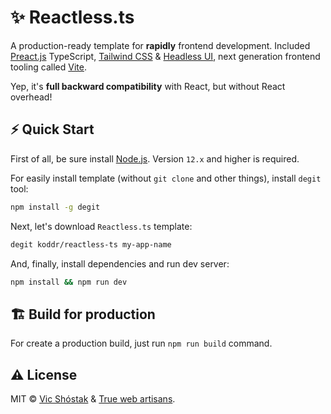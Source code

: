 # ✨ Reactless.ts

A production-ready template for **rapidly** frontend development. Included [Preact.js](https://preactjs.com/) TypeScript, [Tailwind CSS](https://tailwindcss.com/) & [Headless UI](https://headlessui.dev/), next generation frontend tooling called [Vite](https://vitejs.dev/). 

Yep, it's **full backward compatibility** with React, but without React overhead!

## ⚡️ Quick Start

First of all, be sure install [Node.js](https://nodejs.org/en/). Version `12.x` and higher is required.

For easily install template (without `git clone` and other things), install `degit` tool:

```bash
npm install -g degit
```

Next, let's download `Reactless.ts` template:

```bash
degit koddr/reactless-ts my-app-name
```

And, finally, install dependencies and run dev server:

```bash
npm install && npm run dev
```

## 🏗 Build for production

For create a production build, just run `npm run build` command.

## ⚠️ License

MIT &copy; [Vic Shóstak](https://shostak.dev/) & [True web artisans](https://1wa.co/).
